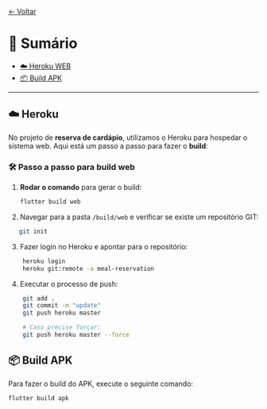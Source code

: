 [← Voltar](../README.md)

# 📑 Sumário

- [☁️ Heroku WEB](#-heroku)
- [📦 Build APK](#-Build-APK)

---

## ☁️ Heroku

No projeto de **reserva de cardápio**, utilizamos o Heroku para hospedar o sistema web. Aqui está um passo a passo para fazer o **build**:

### 🛠️  Passo a passo para build web

1. **Rodar o comando** para gerar o build:
   ```sh
   flutter build web
   ```
2. Navegar para a pasta `/build/web` e verificar se existe um repositório GIT:

```sh
   git init
```

3. Fazer login no Heroku e apontar para o repositório:

```sh
    heroku login
    heroku git:remote -a meal-reservation
```

4. Executar o processo de push:

```sh
    git add .
    git commit -m "update"
    git push heroku master

    # Caso precise forçar:
    git push heroku master --force

```

## 📦 Build APK

Para fazer o build do APK, execute o seguinte comando:

```sh
flutter build apk
```
